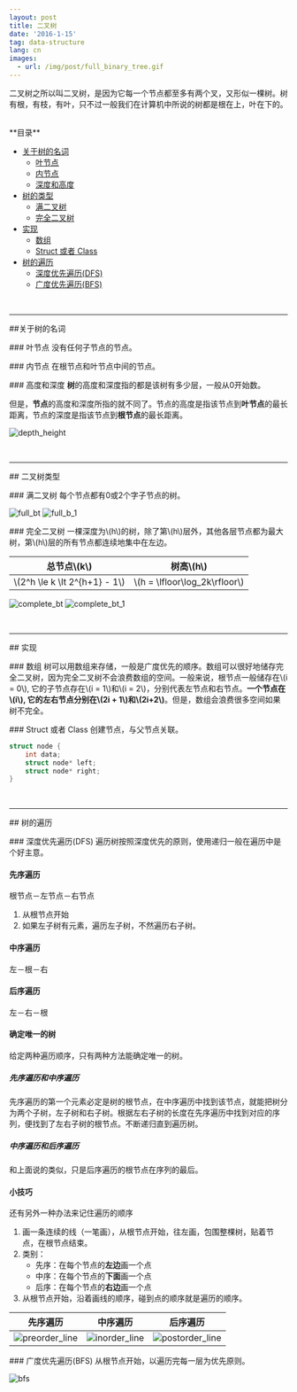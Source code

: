 ```yaml
---
layout: post
title: 二叉树
date: '2016-1-15'
tag: data-structure
lang: cn
images:
  - url: /img/post/full_binary_tree.gif
---
```


二叉树之所以叫二叉树，是因为它每一个节点都至多有两个叉，又形似一棵树。树有根，有枝，有叶，只不过一般我们在计算机中所说的树都是根在上，叶在下的。

<br>
<div class="toc">
**目录**

- [关于树的名词](#terminologies)
	- [叶节点](#leaf-node)
	- [内节点](#inner-node)
	- [深度和高度](#height-and-depth)
- [树的类型](#types)
	- [满二叉树](#full-binary-tree)
	- [完全二叉树](#complete-binary-tree)
- [实现](#implementation)
	- [数组](#array)
	- [Struct 或者 Class](#struct-or-class)
- [树的遍历](#tree-traversal)
	- [深度优先遍历(DFS)](#depth-first-search)
	- [广度优先遍历(BFS)](#breadth-first-search)
</div>
<br>

-----

##<a name="terminologies"></a>关于树的名词

###<a name="leaf-node"></a> 叶节点
没有任何子节点的节点。

###<a name="inner-node"></a> 内节点
在根节点和叶节点中间的节点。

###<a name="height-and-depth"></a> 高度和深度
**树**的高度和深度指的都是该树有多少层，一般从0开始数。

但是，**节点**的高度和深度所指的就不同了。节点的高度是指该节点到**叶节点**的最长距离，节点的深度是指该节点到**根节点**的最长距离。

![depth_height](/img/post/depth_height.gif)

<br>

-----

##<a name="types"></a> 二叉树类型

###<a name="full-binary-tree"></a> 满二叉树
每个节点都有0或2个字子节点的树。

![full_bt](/img/post/full_binary_tree.gif)
![full_b_1](/img/post/full_binary_tree_1.gif)

###<a name="complete-binary-tree"></a> 完全二叉树
一棵深度为\\(h\\)的树，除了第\\(h\\)层外，其他各层节点都为最大树，第\\(h\\)层的所有节点都连续地集中在左边。

总节点\\(k\\) | 树高\\(h\\)
--- | ---
\\(2^h \le k \lt 2^{h+1} - 1\\) | \\(h = \lfloor\log_2k\rfloor\\)

![complete_bt](/img/post/complete_binary_tree.gif)
![complete_bt_1](/img/post/complete_binary_tree_1.gif)

<br>

-----

##<a name="implementation"></a> 实现

###<a name="array"></a> 数组
树可以用数组来存储，一般是广度优先的顺序。数组可以很好地储存完全二叉树，因为完全二叉树不会浪费数组的空间。一般来说，根节点一般储存在\\(i = 0\\), 它的子节点存在\\(i = 1\\)和\\(i = 2\\)，分别代表左节点和右节点。**一个节点在\\(i\\), 它的左右节点分别在\\(2i + 1\\)和\\(2i+2\\)**。但是，数组会浪费很多空间如果树不完全。

###<a name="struct-or-class"></a> Struct 或者 Class
创建节点，与父节点关联。

``` cpp
struct node {
    int data;
    struct node* left;
    struct node* right;
}
```

<br>

-----

##<a name="tree-traversal"></a> 树的遍历

###<a name="depth-first-search"></a> 深度优先遍历(DFS)
遍历树按照深度优先的原则，使用递归一般在遍历中是个好主意。

#### 先序遍历
根节点－左节点－右节点

1. 从根节点开始
1. 如果左子树有元素，遍历左子树，不然遍历右子树。

#### 中序遍历
左－根－右

#### 后序遍历
左－右－根

#### 确定唯一的树
给定两种遍历顺序，只有两种方法能确定唯一的树。

##### 先序遍历和中序遍历
先序遍历的第一个元素必定是树的根节点，在中序遍历中找到该节点，就能把树分为两个子树，左子树和右子树。根据左右子树的长度在先序遍历中找到对应的序列，便找到了左右子树的根节点。不断递归直到遍历树。

##### 中序遍历和后序遍历
和上面说的类似，只是后序遍历的根节点在序列的最后。

#### 小技巧
还有另外一种办法来记住遍历的顺序

1. 画一条连续的线（一笔画），从根节点开始，往左画，包围整棵树，贴着节点，在根节点结束。
1. 类别：
    - 先序：在每个节点的**左边**画一个点
    - 中序：在每个节点的**下面**画一个点
    - 后序：在每个节点的**右边**画一个点
1. 从根节点开始，沿着画线的顺序，碰到点的顺序就是遍历的顺序。

先序遍历|中序遍历|后序遍历
---|---|---
![preorder_line](/img/post/Sorted_binary_tree_preorder.svg)|![inorder_line](/img/post/Sorted_binary_tree_inorder.svg)|![postorder_line](/img/post/Sorted_binary_tree_postorder.svg)

###<a name="breadth-first-search"></a> 广度优先遍历(BFS)
从根节点开始，以遍历完每一层为优先原则。

![bfs](/img/post/Sorted_binary_tree_breadth-first_traversal.svg)
